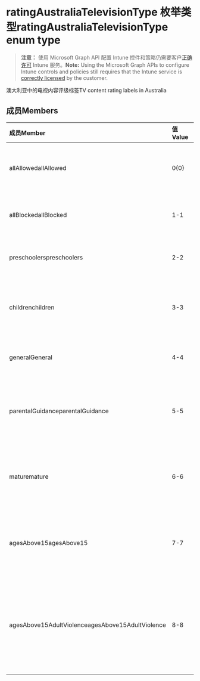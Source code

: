 # <a name="ratingaustraliatelevisiontype-enum-type"></a><span data-ttu-id="dd8cc-101">ratingAustraliaTelevisionType 枚举类型</span><span class="sxs-lookup"><span data-stu-id="dd8cc-101">ratingAustraliaTelevisionType enum type</span></span>

> <span data-ttu-id="dd8cc-102">**注意：** 使用 Microsoft Graph API 配置 Intune 控件和策略仍需要客户[正确许可](https://go.microsoft.com/fwlink/?linkid=839381) Intune 服务。</span><span class="sxs-lookup"><span data-stu-id="dd8cc-102">**Note:** Using the Microsoft Graph APIs to configure Intune controls and policies still requires that the Intune service is [correctly licensed](https://go.microsoft.com/fwlink/?linkid=839381) by the customer.</span></span>

<span data-ttu-id="dd8cc-103">澳大利亚中的电视内容评级标签</span><span class="sxs-lookup"><span data-stu-id="dd8cc-103">TV content rating labels in Australia</span></span>
## <a name="members"></a><span data-ttu-id="dd8cc-104">成员</span><span class="sxs-lookup"><span data-stu-id="dd8cc-104">Members</span></span>
|<span data-ttu-id="dd8cc-105">成员</span><span class="sxs-lookup"><span data-stu-id="dd8cc-105">Member</span></span>|<span data-ttu-id="dd8cc-106">值</span><span class="sxs-lookup"><span data-stu-id="dd8cc-106">Value</span></span>|<span data-ttu-id="dd8cc-107">说明</span><span class="sxs-lookup"><span data-stu-id="dd8cc-107">Description</span></span>|
|:---|:---|:---|
|<span data-ttu-id="dd8cc-108">allAllowed</span><span class="sxs-lookup"><span data-stu-id="dd8cc-108">allAllowed</span></span>|<span data-ttu-id="dd8cc-109">0</span><span class="sxs-lookup"><span data-stu-id="dd8cc-109">{0}</span></span>|<span data-ttu-id="dd8cc-110">默认值，允许所有电视都显示内容</span><span class="sxs-lookup"><span data-stu-id="dd8cc-110">Default value, allow all TV shows content</span></span>|
|<span data-ttu-id="dd8cc-111">allBlocked</span><span class="sxs-lookup"><span data-stu-id="dd8cc-111">allBlocked</span></span>|<span data-ttu-id="dd8cc-112">1</span><span class="sxs-lookup"><span data-stu-id="dd8cc-112">-1</span></span>|<span data-ttu-id="dd8cc-113">不允许任何电视显示内容</span><span class="sxs-lookup"><span data-stu-id="dd8cc-113">Do not allow any TV shows content</span></span>|
|<span data-ttu-id="dd8cc-114">preschoolers</span><span class="sxs-lookup"><span data-stu-id="dd8cc-114">preschoolers</span></span>|<span data-ttu-id="dd8cc-115">2</span><span class="sxs-lookup"><span data-stu-id="dd8cc-115">-2</span></span>|<span data-ttu-id="dd8cc-116">P 分类适用学前儿童</span><span class="sxs-lookup"><span data-stu-id="dd8cc-116">The P classification is intended for preschoolers</span></span>|
|<span data-ttu-id="dd8cc-117">children</span><span class="sxs-lookup"><span data-stu-id="dd8cc-117">children</span></span>|<span data-ttu-id="dd8cc-118">3</span><span class="sxs-lookup"><span data-stu-id="dd8cc-118">-3</span></span>|<span data-ttu-id="dd8cc-119">C 分类供 14 岁以下的儿童</span><span class="sxs-lookup"><span data-stu-id="dd8cc-119">The C classification is intended for children under 14</span></span>|
|<span data-ttu-id="dd8cc-120">general</span><span class="sxs-lookup"><span data-stu-id="dd8cc-120">General</span></span>|<span data-ttu-id="dd8cc-121">4</span><span class="sxs-lookup"><span data-stu-id="dd8cc-121">-4</span></span>|<span data-ttu-id="dd8cc-122">G 分类适用于所有年龄</span><span class="sxs-lookup"><span data-stu-id="dd8cc-122">The G classification is suitable for all ages</span></span>|
|<span data-ttu-id="dd8cc-123">parentalGuidance</span><span class="sxs-lookup"><span data-stu-id="dd8cc-123">parentalGuidance</span></span>|<span data-ttu-id="dd8cc-124">5</span><span class="sxs-lookup"><span data-stu-id="dd8cc-124">-5</span></span>|<span data-ttu-id="dd8cc-125">PG 分类建议针对年轻观众</span><span class="sxs-lookup"><span data-stu-id="dd8cc-125">The PG classification is recommended for young viewers</span></span>|
|<span data-ttu-id="dd8cc-126">mature</span><span class="sxs-lookup"><span data-stu-id="dd8cc-126">mature</span></span>|<span data-ttu-id="dd8cc-127">6</span><span class="sxs-lookup"><span data-stu-id="dd8cc-127">-6</span></span>|<span data-ttu-id="dd8cc-128">M 分类建议针对超过 15 岁的观众</span><span class="sxs-lookup"><span data-stu-id="dd8cc-128">The M classification is recommended for viewers over 15</span></span>|
|<span data-ttu-id="dd8cc-129">agesAbove15</span><span class="sxs-lookup"><span data-stu-id="dd8cc-129">agesAbove15</span></span>|<span data-ttu-id="dd8cc-130">7</span><span class="sxs-lookup"><span data-stu-id="dd8cc-130">-7</span></span>|<span data-ttu-id="dd8cc-131">MA15+ 分类不适用于 15 岁以下的观众</span><span class="sxs-lookup"><span data-stu-id="dd8cc-131">The MA15+ classification is not suitable for viewers under 15</span></span>|
|<span data-ttu-id="dd8cc-132">agesAbove15AdultViolence</span><span class="sxs-lookup"><span data-stu-id="dd8cc-132">agesAbove15AdultViolence</span></span>|<span data-ttu-id="dd8cc-133">8</span><span class="sxs-lookup"><span data-stu-id="dd8cc-133">-8</span></span>|<span data-ttu-id="dd8cc-134">AV15+ 分类不适合 15 岁以下的观众，与成人暴力相关</span><span class="sxs-lookup"><span data-stu-id="dd8cc-134">The AV15+ classification is not suitable for viewers under 15, adult violence-specific</span></span>|



